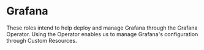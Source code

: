 # Grafana

These roles intend to help deploy and manage Grafana through the Grafana Operator. Using the Operator
enables us to manage Grafana's configuration through Custom Resources.